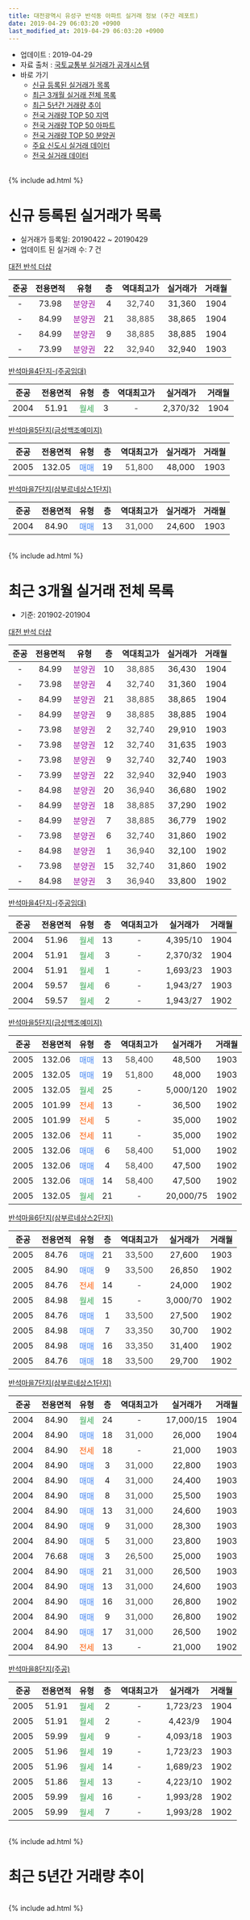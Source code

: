 ```yaml
---
title: 대전광역시 유성구 반석동 아파트 실거래 정보 (주간 레포트)
date: 2019-04-29 06:03:20 +0900
last_modified_at: 2019-04-29 06:03:20 +0900
---
```


* 업데이트 : 2019-04-29
* 자료 출처 : [국토교통부 실거래가 공개시스템](http://rt.molit.go.kr)
* 바로 가기
    * [신규 등록된 실거래가 목록](#신규-등록된-실거래가-목록)
    * [최근 3개월 실거래 전체 목록](#최근-3개월-실거래-전체-목록)
    * [최근 5년간 거래량 추이](#최근-5년간-거래량-추이)
    * [전국 거래량 TOP 50 지역](https://inasie.github.io/apt-trade-info/최근-3개월-전국에서-가장-거래가-많이-발생한-지역)
    * [전국 거래량 TOP 50 아파트](https://inasie.github.io/apt-trade-info/최근-3개월-전국에서-가장-거래가-많이-발생한-아파트)
    * [전국 거래량 TOP 50 분양권](https://inasie.github.io/apt-trade-info/최근-3개월-전국에서-가장-거래가-많이-발생한-분양권)
    * [주요 신도시 실거래 데이터](https://inasie.github.io/apt-trade-info/주요-신도시)
    * [전국 실거래 데이터](https://inasie.github.io/apt-trade-info/전국)
<br>
{% include ad.html %}
<br>

# 신규 등록된 실거래가 목록
* 실거래가 등록일: 20190422 ~ 20190429
* 업데이트 된 실거래 수: 7 건


[대전 반석 더샵](https://search.naver.com/search.naver?query=%EB%8C%80%EC%A0%84%EA%B4%91%EC%97%AD%EC%8B%9C+%EC%9C%A0%EC%84%B1%EA%B5%AC+%EB%B0%98%EC%84%9D%EB%8F%99+%EB%8C%80%EC%A0%84+%EB%B0%98%EC%84%9D+%EB%8D%94%EC%83%B5)

|준공|전용면적|유형|층|역대최고가|실거래가|거래월|
|:---:|:---:|:---:|:---:|:---:|:---:|:---:|
|-|73.98|<span style="color:#9C11A5">분양권</span>|4|<span style="color:#444444">32,740</span>|31,360|1904|
|-|84.99|<span style="color:#9C11A5">분양권</span>|21|<span style="color:#444444">38,885</span>|38,865|1904|
|-|84.99|<span style="color:#9C11A5">분양권</span>|9|<span style="color:#444444">38,885</span>|38,885|1904|
|-|73.99|<span style="color:#9C11A5">분양권</span>|22|<span style="color:#444444">32,940</span>|32,940|1903|

[반석마을4단지-(주공임대)](https://search.naver.com/search.naver?query=%EB%8C%80%EC%A0%84%EA%B4%91%EC%97%AD%EC%8B%9C+%EC%9C%A0%EC%84%B1%EA%B5%AC+%EB%B0%98%EC%84%9D%EB%8F%99+%EB%B0%98%EC%84%9D%EB%A7%88%EC%9D%844%EB%8B%A8%EC%A7%80-%28%EC%A3%BC%EA%B3%B5%EC%9E%84%EB%8C%80%29)

|준공|전용면적|유형|층|역대최고가|실거래가|거래월|
|:---:|:---:|:---:|:---:|:---:|:---:|:---:|
|2004|51.91|<span style="color:#34a853">월세</span>|3|<span style="color:#444444">-</span>|2,370/32|1904|

[반석마을5단지(금성백조예미지)](https://search.naver.com/search.naver?query=%EB%8C%80%EC%A0%84%EA%B4%91%EC%97%AD%EC%8B%9C+%EC%9C%A0%EC%84%B1%EA%B5%AC+%EB%B0%98%EC%84%9D%EB%8F%99+%EB%B0%98%EC%84%9D%EB%A7%88%EC%9D%845%EB%8B%A8%EC%A7%80%28%EA%B8%88%EC%84%B1%EB%B0%B1%EC%A1%B0%EC%98%88%EB%AF%B8%EC%A7%80%29)

|준공|전용면적|유형|층|역대최고가|실거래가|거래월|
|:---:|:---:|:---:|:---:|:---:|:---:|:---:|
|2005|132.05|<span style="color:#4285f3">매매</span>|19|<span style="color:#444444">51,800</span>|48,000|1903|

[반석마을7단지(삼부르네상스1단지)](https://search.naver.com/search.naver?query=%EB%8C%80%EC%A0%84%EA%B4%91%EC%97%AD%EC%8B%9C+%EC%9C%A0%EC%84%B1%EA%B5%AC+%EB%B0%98%EC%84%9D%EB%8F%99+%EB%B0%98%EC%84%9D%EB%A7%88%EC%9D%847%EB%8B%A8%EC%A7%80%28%EC%82%BC%EB%B6%80%EB%A5%B4%EB%84%A4%EC%83%81%EC%8A%A41%EB%8B%A8%EC%A7%80%29)

|준공|전용면적|유형|층|역대최고가|실거래가|거래월|
|:---:|:---:|:---:|:---:|:---:|:---:|:---:|
|2004|84.90|<span style="color:#4285f3">매매</span>|13|<span style="color:#444444">31,000</span>|24,600|1903|


<br>
{% include ad.html %}
<br>

# 최근 3개월 실거래 전체 목록
* 기준: 201902-201904


[대전 반석 더샵](https://search.naver.com/search.naver?query=%EB%8C%80%EC%A0%84%EA%B4%91%EC%97%AD%EC%8B%9C+%EC%9C%A0%EC%84%B1%EA%B5%AC+%EB%B0%98%EC%84%9D%EB%8F%99+%EB%8C%80%EC%A0%84+%EB%B0%98%EC%84%9D+%EB%8D%94%EC%83%B5)

|준공|전용면적|유형|층|역대최고가|실거래가|거래월|
|:---:|:---:|:---:|:---:|:---:|:---:|:---:|
|-|84.99|<span style="color:#9C11A5">분양권</span>|10|<span style="color:#444444">38,885</span>|36,430|1904|
|-|73.98|<span style="color:#9C11A5">분양권</span>|4|<span style="color:#444444">32,740</span>|31,360|1904|
|-|84.99|<span style="color:#9C11A5">분양권</span>|21|<span style="color:#444444">38,885</span>|38,865|1904|
|-|84.99|<span style="color:#9C11A5">분양권</span>|9|<span style="color:#444444">38,885</span>|38,885|1904|
|-|73.98|<span style="color:#9C11A5">분양권</span>|2|<span style="color:#444444">32,740</span>|29,910|1903|
|-|73.98|<span style="color:#9C11A5">분양권</span>|12|<span style="color:#444444">32,740</span>|31,635|1903|
|-|73.98|<span style="color:#9C11A5">분양권</span>|9|<span style="color:#444444">32,740</span>|32,740|1903|
|-|73.99|<span style="color:#9C11A5">분양권</span>|22|<span style="color:#444444">32,940</span>|32,940|1903|
|-|84.98|<span style="color:#9C11A5">분양권</span>|20|<span style="color:#444444">36,940</span>|36,680|1902|
|-|84.99|<span style="color:#9C11A5">분양권</span>|18|<span style="color:#444444">38,885</span>|37,290|1902|
|-|84.99|<span style="color:#9C11A5">분양권</span>|7|<span style="color:#444444">38,885</span>|36,779|1902|
|-|73.98|<span style="color:#9C11A5">분양권</span>|6|<span style="color:#444444">32,740</span>|31,860|1902|
|-|84.98|<span style="color:#9C11A5">분양권</span>|1|<span style="color:#444444">36,940</span>|32,100|1902|
|-|73.98|<span style="color:#9C11A5">분양권</span>|15|<span style="color:#444444">32,740</span>|31,860|1902|
|-|84.98|<span style="color:#9C11A5">분양권</span>|3|<span style="color:#444444">36,940</span>|33,800|1902|

[반석마을4단지-(주공임대)](https://search.naver.com/search.naver?query=%EB%8C%80%EC%A0%84%EA%B4%91%EC%97%AD%EC%8B%9C+%EC%9C%A0%EC%84%B1%EA%B5%AC+%EB%B0%98%EC%84%9D%EB%8F%99+%EB%B0%98%EC%84%9D%EB%A7%88%EC%9D%844%EB%8B%A8%EC%A7%80-%28%EC%A3%BC%EA%B3%B5%EC%9E%84%EB%8C%80%29)

|준공|전용면적|유형|층|역대최고가|실거래가|거래월|
|:---:|:---:|:---:|:---:|:---:|:---:|:---:|
|2004|51.96|<span style="color:#34a853">월세</span>|13|<span style="color:#444444">-</span>|4,395/10|1904|
|2004|51.91|<span style="color:#34a853">월세</span>|3|<span style="color:#444444">-</span>|2,370/32|1904|
|2004|51.91|<span style="color:#34a853">월세</span>|1|<span style="color:#444444">-</span>|1,693/23|1903|
|2004|59.57|<span style="color:#34a853">월세</span>|6|<span style="color:#444444">-</span>|1,943/27|1903|
|2004|59.57|<span style="color:#34a853">월세</span>|2|<span style="color:#444444">-</span>|1,943/27|1902|

[반석마을5단지(금성백조예미지)](https://search.naver.com/search.naver?query=%EB%8C%80%EC%A0%84%EA%B4%91%EC%97%AD%EC%8B%9C+%EC%9C%A0%EC%84%B1%EA%B5%AC+%EB%B0%98%EC%84%9D%EB%8F%99+%EB%B0%98%EC%84%9D%EB%A7%88%EC%9D%845%EB%8B%A8%EC%A7%80%28%EA%B8%88%EC%84%B1%EB%B0%B1%EC%A1%B0%EC%98%88%EB%AF%B8%EC%A7%80%29)

|준공|전용면적|유형|층|역대최고가|실거래가|거래월|
|:---:|:---:|:---:|:---:|:---:|:---:|:---:|
|2005|132.06|<span style="color:#4285f3">매매</span>|13|<span style="color:#444444">58,400</span>|48,500|1903|
|2005|132.05|<span style="color:#4285f3">매매</span>|19|<span style="color:#444444">51,800</span>|48,000|1903|
|2005|132.05|<span style="color:#34a853">월세</span>|25|<span style="color:#444444">-</span>|5,000/120|1902|
|2005|101.99|<span style="color:#ff5a00">전세</span>|13|<span style="color:#444444">-</span>|36,500|1902|
|2005|101.99|<span style="color:#ff5a00">전세</span>|5|<span style="color:#444444">-</span>|35,000|1902|
|2005|132.06|<span style="color:#ff5a00">전세</span>|11|<span style="color:#444444">-</span>|35,000|1902|
|2005|132.06|<span style="color:#4285f3">매매</span>|6|<span style="color:#444444">58,400</span>|51,000|1902|
|2005|132.06|<span style="color:#4285f3">매매</span>|4|<span style="color:#444444">58,400</span>|47,500|1902|
|2005|132.06|<span style="color:#4285f3">매매</span>|14|<span style="color:#444444">58,400</span>|47,500|1902|
|2005|132.05|<span style="color:#34a853">월세</span>|21|<span style="color:#444444">-</span>|20,000/75|1902|

[반석마을6단지(삼부르네상스2단지)](https://search.naver.com/search.naver?query=%EB%8C%80%EC%A0%84%EA%B4%91%EC%97%AD%EC%8B%9C+%EC%9C%A0%EC%84%B1%EA%B5%AC+%EB%B0%98%EC%84%9D%EB%8F%99+%EB%B0%98%EC%84%9D%EB%A7%88%EC%9D%846%EB%8B%A8%EC%A7%80%28%EC%82%BC%EB%B6%80%EB%A5%B4%EB%84%A4%EC%83%81%EC%8A%A42%EB%8B%A8%EC%A7%80%29)

|준공|전용면적|유형|층|역대최고가|실거래가|거래월|
|:---:|:---:|:---:|:---:|:---:|:---:|:---:|
|2005|84.76|<span style="color:#4285f3">매매</span>|21|<span style="color:#444444">33,500</span>|27,600|1903|
|2005|84.90|<span style="color:#4285f3">매매</span>|9|<span style="color:#444444">33,500</span>|26,850|1902|
|2005|84.76|<span style="color:#ff5a00">전세</span>|14|<span style="color:#444444">-</span>|24,000|1902|
|2005|84.98|<span style="color:#34a853">월세</span>|15|<span style="color:#444444">-</span>|3,000/70|1902|
|2005|84.76|<span style="color:#4285f3">매매</span>|1|<span style="color:#444444">33,500</span>|27,500|1902|
|2005|84.98|<span style="color:#4285f3">매매</span>|7|<span style="color:#444444">33,350</span>|30,700|1902|
|2005|84.98|<span style="color:#4285f3">매매</span>|16|<span style="color:#444444">33,350</span>|31,400|1902|
|2005|84.76|<span style="color:#4285f3">매매</span>|18|<span style="color:#444444">33,500</span>|29,700|1902|

[반석마을7단지(삼부르네상스1단지)](https://search.naver.com/search.naver?query=%EB%8C%80%EC%A0%84%EA%B4%91%EC%97%AD%EC%8B%9C+%EC%9C%A0%EC%84%B1%EA%B5%AC+%EB%B0%98%EC%84%9D%EB%8F%99+%EB%B0%98%EC%84%9D%EB%A7%88%EC%9D%847%EB%8B%A8%EC%A7%80%28%EC%82%BC%EB%B6%80%EB%A5%B4%EB%84%A4%EC%83%81%EC%8A%A41%EB%8B%A8%EC%A7%80%29)

|준공|전용면적|유형|층|역대최고가|실거래가|거래월|
|:---:|:---:|:---:|:---:|:---:|:---:|:---:|
|2004|84.90|<span style="color:#34a853">월세</span>|24|<span style="color:#444444">-</span>|17,000/15|1904|
|2004|84.90|<span style="color:#4285f3">매매</span>|18|<span style="color:#444444">31,000</span>|26,000|1904|
|2004|84.90|<span style="color:#ff5a00">전세</span>|18|<span style="color:#444444">-</span>|21,000|1903|
|2004|84.90|<span style="color:#4285f3">매매</span>|3|<span style="color:#444444">31,000</span>|22,800|1903|
|2004|84.90|<span style="color:#4285f3">매매</span>|4|<span style="color:#444444">31,000</span>|24,400|1903|
|2004|84.90|<span style="color:#4285f3">매매</span>|8|<span style="color:#444444">31,000</span>|25,500|1903|
|2004|84.90|<span style="color:#4285f3">매매</span>|13|<span style="color:#444444">31,000</span>|24,600|1903|
|2004|84.90|<span style="color:#4285f3">매매</span>|9|<span style="color:#444444">31,000</span>|28,300|1903|
|2004|84.90|<span style="color:#4285f3">매매</span>|5|<span style="color:#444444">31,000</span>|23,800|1903|
|2004|76.68|<span style="color:#4285f3">매매</span>|3|<span style="color:#444444">26,500</span>|25,000|1903|
|2004|84.90|<span style="color:#4285f3">매매</span>|21|<span style="color:#444444">31,000</span>|26,500|1903|
|2004|84.90|<span style="color:#4285f3">매매</span>|13|<span style="color:#444444">31,000</span>|24,600|1903|
|2004|84.90|<span style="color:#4285f3">매매</span>|16|<span style="color:#444444">31,000</span>|26,800|1902|
|2004|84.90|<span style="color:#4285f3">매매</span>|9|<span style="color:#444444">31,000</span>|26,800|1902|
|2004|84.90|<span style="color:#4285f3">매매</span>|17|<span style="color:#444444">31,000</span>|26,500|1902|
|2004|84.90|<span style="color:#ff5a00">전세</span>|13|<span style="color:#444444">-</span>|21,000|1902|


<script async src="//pagead2.googlesyndication.com/pagead/js/adsbygoogle.js"></script>
<!-- 기본 -->
<ins class="adsbygoogle"
     style="display:block"
     data-ad-client="ca-pub-2446590836940007"
     data-ad-slot="1659523306"
     data-ad-format="auto"
     data-full-width-responsive="true"></ins>
<script>
(adsbygoogle = window.adsbygoogle || []).push({});
</script>


[반석마을8단지(주공)](https://search.naver.com/search.naver?query=%EB%8C%80%EC%A0%84%EA%B4%91%EC%97%AD%EC%8B%9C+%EC%9C%A0%EC%84%B1%EA%B5%AC+%EB%B0%98%EC%84%9D%EB%8F%99+%EB%B0%98%EC%84%9D%EB%A7%88%EC%9D%848%EB%8B%A8%EC%A7%80%28%EC%A3%BC%EA%B3%B5%29)

|준공|전용면적|유형|층|역대최고가|실거래가|거래월|
|:---:|:---:|:---:|:---:|:---:|:---:|:---:|
|2005|51.91|<span style="color:#34a853">월세</span>|2|<span style="color:#444444">-</span>|1,723/23|1904|
|2005|51.91|<span style="color:#34a853">월세</span>|2|<span style="color:#444444">-</span>|4,423/9|1904|
|2005|59.99|<span style="color:#34a853">월세</span>|9|<span style="color:#444444">-</span>|4,093/18|1903|
|2005|51.96|<span style="color:#34a853">월세</span>|19|<span style="color:#444444">-</span>|1,723/23|1903|
|2005|51.96|<span style="color:#34a853">월세</span>|14|<span style="color:#444444">-</span>|1,689/23|1902|
|2005|51.86|<span style="color:#34a853">월세</span>|13|<span style="color:#444444">-</span>|4,223/10|1902|
|2005|59.99|<span style="color:#34a853">월세</span>|16|<span style="color:#444444">-</span>|1,993/28|1902|
|2005|59.99|<span style="color:#34a853">월세</span>|7|<span style="color:#444444">-</span>|1,993/28|1902|


<br>
{% include ad.html %}
<br>

# 최근 5년간 거래량 추이


<div style="width:100%;">
    <canvas id="deal_progress" height="200"></canvas>
</div>

<script>
new Chart(document.getElementById("deal_progress"), {
    type: 'line',
    data: {
        labels: ['201404','201405','201406','201407','201408','201409','201410','201411','201412','201501','201502','201503','201504','201505','201506','201507','201508','201509','201510','201511','201512','201601','201602','201603','201604','201605','201606','201607','201608','201609','201610','201611','201612','201701','201702','201703','201704','201705','201706','201707','201708','201709','201710','201711','201712','201801','201802','201803','201804','201805','201806','201807','201808','201809','201810','201811','201812','201901','201902','201903','201904'],
        datasets: [{
            label: '매매',
            pointRadius: 1,
            data: [12, 7, 6, 10, 13, 10, 11, 14, 17, 12, 5, 8, 15, 6, 9, 13, 17, 18, 10, 7, 14, 13, 11, 14, 16, 15, 17, 18, 23, 26, 48, 12, 14, 10, 11, 17, 9, 13, 10, 13, 25, 14, 16, 14, 17, 30, 28, 25, 27, 28, 11, 6, 20, 30, 40, 32, 25, 11, 18, 16, 5],
            borderColor: "rgba(255, 201, 14, 1)",
            backgroundColor: "rgba(255, 201, 14, 0.5)",
            fill: false,
            lineTension: 0
        },{
            label: '전월세',
            pointRadius: 1,
            data: [14, 13, 24, 14, 14, 16, 18, 16, 27, 27, 15, 15, 16, 16, 24, 18, 27, 23, 9, 17, 26, 15, 12, 14, 7, 8, 19, 12, 7, 9, 18, 22, 28, 16, 19, 15, 12, 16, 13, 8, 18, 17, 15, 10, 24, 21, 13, 24, 9, 4, 8, 12, 21, 7, 13, 19, 15, 16, 13, 5, 5],
            borderColor: "rgba(0, 141, 185, 1)",
            backgroundColor: "rgba(0, 141, 185, 0.5)",
            fill: false,
            lineTension: 0
        }
        ]
    },
    options: {
        responsive: true,
        title: {
            display: false
        },
        tooltips: {
            mode: 'index',
            intersect: false
        },
        hover: {
            mode: 'nearest',
            intersect: true
        },
        scales: {
            xAxes: [{
                display: true,
                scaleLabel: {
                    display: true,
                    labelString: '년/월'
                }
            }],
            yAxes: [{
                display: true,
                ticks: {
                    suggestedMin: 0,
                },
                scaleLabel: {
                    display: true,
                    labelString: '실거래 수'
                }
            }]
        }
    }
});

</script>


<br>
{% include ad.html %}
<br>

